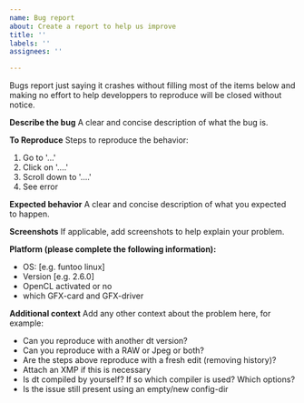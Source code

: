 ```yaml
---
name: Bug report
about: Create a report to help us improve
title: ''
labels: ''
assignees: ''

---
```


Bugs report just saying it crashes without filling most of the items
below and making no effort to help developpers to reproduce will be
closed without notice.

**Describe the bug**
A clear and concise description of what the bug is.

**To Reproduce**
Steps to reproduce the behavior:
1. Go to '...'
2. Click on '....'
3. Scroll down to '....'
4. See error

**Expected behavior**
A clear and concise description of what you expected to happen.

**Screenshots**
If applicable, add screenshots to help explain your problem.

**Platform (please complete the following information):**
 - OS: [e.g. funtoo linux]
 - Version [e.g. 2.6.0]
 - OpenCL activated or no
 - which GFX-card and GFX-driver

**Additional context**
Add any other context about the problem here, for example:
 - Can you reproduce with another dt version?
 - Can you reproduce with a RAW or Jpeg or both?
 - Are the steps above reproduce with a fresh edit (removing history)?
 - Attach an XMP if this is necessary
 - Is dt compiled by yourself? If so which compiler is used? Which options?
 - Is the issue still present using an empty/new config-dir
